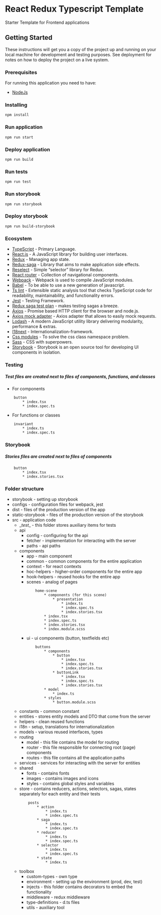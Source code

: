 # React Redux Typescript Template

Starter Template for Frontend applications

## Getting Started

These instructions will get you a copy of the project up and running on your local machine for development and testing purposes. See deployment for notes on how to deploy the project on a live system.

### Prerequisites

For running this application you need to have:
* [NodeJs](https://nodejs.org/en/)

### Installing
```
npm install
```

### Run application
```
npm run start
```

### Deploy application
```
npm run build
```

### Run tests
```
npm run test
```

### Run storybook
```
npm run storybook
```

### Deploy storybook
```
npm run build-storybook
```

### Ecosystem

* [TypeScript](https://typescriptlang.org/) - Primary Language.
* [React.js](https://reactjs.org/) - A JavaScript library for building user interfaces.
* [Redux](https://redux.js.org/) - Managing app state.
* [Redux-saga](https://redux-saga.js.org/) - Library that aims to make application side effects.
* [Reselect](https://github.com/reduxjs/reselect) - Simple “selector” library for Redux.
* [React router](https://reactrouter.com/) - Collection of navigational components.
* [Webpack](https://webpack.js.org/) - Webpack is used to compile JavaScript modules.
* [Babel](https://babeljs.io/) - To be able to use a new generation of javascript.
* [Ts lint](https://github.com/palantir/tslint) - Extensible static analysis tool that checks TypeScript code for readability, maintainability, and functionality errors.
* [Jest](https://jestjs.io/) - Testing Framework.
* [Redux saga test plan](https://github.com/jfairbank/redux-saga-test-plan) - makes testing sagas a breeze.
* [Axios](https://github.com/axios/axios) - Promise based HTTP client for the browser and node.js.
* [Axios mock adapter](https://github.com/ctimmerm/axios-mock-adapter) - Axios adapter that allows to easily mock requests.
* [Lodash](https://lodash.com/) - A modern JavaScript utility library delivering modularity, performance & extras.
* [I18next](https://www.i18next.com/) - Internationalization-framework.
* [Css modules](https://github.com/css-modules/css-modules) - To solve the css class namespace problem.
* [Sass](https://sass-lang.com/) - CSS with superpowers.
* [Storybook](https://storybook.js.org/) - Storybook is an open source tool for developing UI components in isolation.

### Testing
##### Test files are created next to files of components, functions, and classes

- For components
```
    button
        * index.tsx
        * index.spec.ts
```

- For functions or classes
```
    invariant
        * index.ts
        * index.spec.ts
```

### Storybook
##### Stories files are created next to files of components
```
    button
        * index.tsx
        * index.stories.tsx
```

### Folder structure

* storybook - setting up storybook
* configs - configuration files for webpack, jest
* dist - files of the production version of the app
* static-storybook - files of the production version of the storybook
* src - application code
    * \__test__ - this folder stores auxiliary items for tests
    * api
        * config - configuring for the api
        * fetcher - implementation for interacting with the server
        * paths - api paths
    * components
        * app - main component
        * common - common components for the entire application
        * context - for react contexts
        * hoc-helpers - higher-order components for the entire app
        * hook-helpers - reused hooks for the entire app
        * scenes - analog of pages
            ```
                home-scene
                    * components (for this scene)
                        * presentation
                            * index.ts
                            * index.spec.ts
                            * index.stories.tsx
                    * index.tsx
                    * index.spec.ts
                    * index.stories.tsx
                    * index.module.scss
            ```
        * ui - ui components (button, textfields etc)
            ```
                buttons
                    * components
                        * button
                            * index.tsx
                            * index.spec.ts
                            * index.stories.tsx
                        * buttonLink
                            * index.tsx
                            * index.spec.ts
                            * index.stories.tsx
                    * model
                        * index.ts
                    * styles
                        * button.module.scss
            ```
    * constants - common constant
    * entities - stores entity models and DTO that come from the server
    * helpers - clean reused functions
    * i18n - setup, translations for internationalization
    * models - various reused interfaces, types
    * routing
        * model - this file contains the model for routing
        * router - this file responsible for connecting root (page) components
        * routes - this file contains all the application paths
    * services - services for interacting with the server for entities
    * shared
        *  fonts - contains fonts
        *  images - contains images and icons
        *  styles - contains global styles and variables
    *  store - contains reducers, actions, selectors, sagas, states separately for each entity and their tests
        ```
            posts
                * action
                    * index.ts
                    * index.spec.ts
                * saga
                    * index.ts
                    * index.spec.ts
                * reducer
                    * index.ts
                    * index.spec.ts
                * selector
                    * index.ts
                    * index.spec.ts
                * state
                    * index.ts
        ```
    * toolbox
        * custom-types - own type
        * environment - setting up the environment (prod, dev, test)
        * injects - this folder contains decorators to embed the functionality
        * middleware - redux middleware
        * type-definitions - d.ts files
        * utils - auxiliary tool
